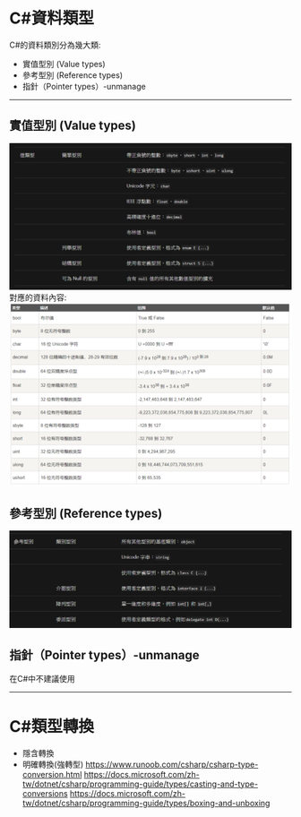 # C#資料類型
C#的資料類別分為幾大類:
- 實值型別 (Value types)
- 參考型別 (Reference types)
- 指針（Pointer types）-unmanage
---
## 實值型別 (Value types)
![](2020-02-24-23-57-13.png)
對應的資料內容:
![](2020-02-24-23-59-48.png)

## 參考型別 (Reference types)
![](2020-02-25-00-00-42.png)

## 指針（Pointer types）-unmanage

在C#中不建議使用

---
# C#類型轉換
- 隱含轉換
- 明確轉換(強轉型)
https://www.runoob.com/csharp/csharp-type-conversion.html
https://docs.microsoft.com/zh-tw/dotnet/csharp/programming-guide/types/casting-and-type-conversions
https://docs.microsoft.com/zh-tw/dotnet/csharp/programming-guide/types/boxing-and-unboxing
